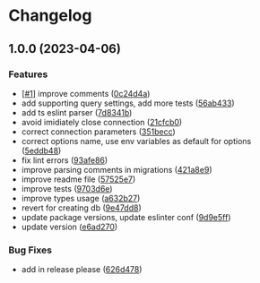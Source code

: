 # Changelog

## 1.0.0 (2023-04-06)


### Features

* [[#1](https://github.com/gentrace/clickhouse-migrations/issues/1)] improve comments ([0c24d4a](https://github.com/gentrace/clickhouse-migrations/commit/0c24d4afca157024ce0a24caacae62a5b069e229))
* add supporting query settings, add more tests ([56ab433](https://github.com/gentrace/clickhouse-migrations/commit/56ab4337830aa2922e72292dfbe22ecbdbe73292))
* add ts eslint parser ([7d8341b](https://github.com/gentrace/clickhouse-migrations/commit/7d8341bf7889740966cbfdec27aa9eda266882e2))
* avoid imidiately close connection ([21cfcb0](https://github.com/gentrace/clickhouse-migrations/commit/21cfcb0b036d7dcf9e8c035f3330f38480211e7a))
* correct connection parameters ([351becc](https://github.com/gentrace/clickhouse-migrations/commit/351becce38b051cf8f26fe09ff6de1bd4803a888))
* correct options name, use env variables as default for options ([5eddb48](https://github.com/gentrace/clickhouse-migrations/commit/5eddb480b02f215020f4f6eeff3c2ed3fd7d6670))
* fix lint errors ([93afe86](https://github.com/gentrace/clickhouse-migrations/commit/93afe864fe1f7eb4ac97ba55da8c695b2d14b5b2))
* improve parsing comments in migrations ([421a8e9](https://github.com/gentrace/clickhouse-migrations/commit/421a8e9ae9b7ff202b3be71df8f5f00e1197ec2d))
* improve readme file ([57525e7](https://github.com/gentrace/clickhouse-migrations/commit/57525e749c298539135d0335c757eacf293ee077))
* improve tests ([9703d6e](https://github.com/gentrace/clickhouse-migrations/commit/9703d6eec8d82d169e3512256e7dd92cef0407e2))
* improve types usage ([a632b27](https://github.com/gentrace/clickhouse-migrations/commit/a632b2707947aab9bf283bfa3ec54cf76511b06a))
* revert for creating db ([9e47dd8](https://github.com/gentrace/clickhouse-migrations/commit/9e47dd88f30ebcb570b4704b47c2b8d970722a3d))
* update package versions, update eslinter conf ([9d9e5ff](https://github.com/gentrace/clickhouse-migrations/commit/9d9e5ffe0bcf88fd536a1547b6647c2483df67b2))
* update version ([e6ad270](https://github.com/gentrace/clickhouse-migrations/commit/e6ad27048a5c9022d53565e9436bc4a3b8365c76))


### Bug Fixes

* add in release please ([626d478](https://github.com/gentrace/clickhouse-migrations/commit/626d4783b6c269ad1e47dc3997b5a11353c5f249))
